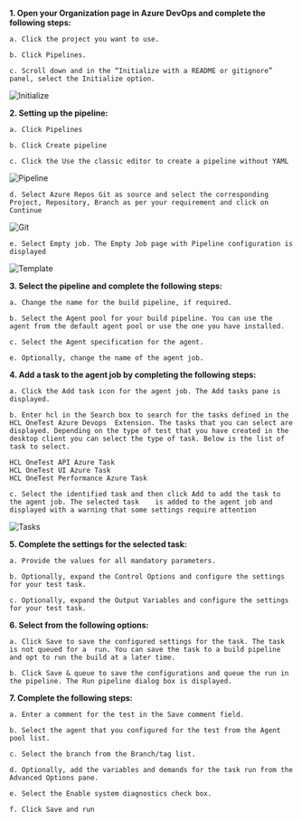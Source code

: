 **1. Open your Organization page in Azure DevOps and complete the following steps:**

   	a. Click the project you want to use. 
   
   	b. Click Pipelines. 
   
   	c. Scroll down and in the “Initialize with a README or gitignore” panel, select the Initialize option.

![Initialize](https://github.com/hclproducts/HCLOneTest-AzureDevops/blob/master/images/first.png)

**2. Setting up the pipeline:**

	a. Click Pipelines
	
	b. Click Create pipeline
	
	c. Click the Use the classic editor to create a pipeline without YAML
	
![Pipeline](https://github.com/hclproducts/HCLOneTest-AzureDevops/blob/master/images/second.png)

	d. Select Azure Repos Git as source and select the corresponding Project, Repository, Branch as per your requirement and click on Continue
	
![Git](https://github.com/hclproducts/HCLOneTest-AzureDevops/blob/master/images/third.png)

	e. Select Empty job. The Empty Job page with Pipeline configuration is displayed
	
![Template](https://github.com/hclproducts/HCLOneTest-AzureDevops/blob/master/images/fourth.png)	

**3. Select the pipeline and complete the following steps:**


	a. Change the name for the build pipeline, if required. 
		
	b. Select the Agent pool for your build pipeline. You can use the agent from the default agent pool or use the one you have installed. 
		
	c. Select the Agent specification for the agent. 
 		
	e. Optionally, change the name of the agent job.

**4. Add a task to the agent job by completing the following steps:**


	a. Click the Add task icon for the agent job. The Add tasks pane is displayed.

	b. Enter hcl in the Search box to search for the tasks defined in the HCL OneTest Azure Devops  Extension. The tasks that you can select are displayed. Depending on the type of test that you have created in the desktop client you can select the type of task. Below is the list of task to select.
		
	HCL OneTest API Azure Task
	HCL OneTest UI Azure Task
	HCL OneTest Performance Azure Task

	c. Select the identified task and then click Add to add the task to the agent job. The selected task    is added to the agent job and displayed with a warning that some settings require attention
	
![Tasks](https://github.com/hclproducts/HCLOneTest-AzureDevops/blob/master/images/fifth.png)	

**5. Complete the settings for the selected task:**

	a. Provide the values for all mandatory parameters.
		
	b. Optionally, expand the Control Options and configure the settings for your test task.

	c. Optionally, expand the Output Variables and configure the settings for your test task.

**6. Select from the following options:**

	a. Click Save to save the configured settings for the task. The task is not queued for a  run. You can save the task to a build pipeline and opt to run the build at a later time. 

	b. Click Save & queue to save the configurations and queue the run in the pipeline. The Run pipeline dialog box is displayed.

**7. Complete the following steps:**

	a. Enter a comment for the test in the Save comment field.

	b. Select the agent that you configured for the test from the Agent pool list.

	c. Select the branch from the Branch/tag list. 

	d. Optionally, add the variables and demands for the task run from the Advanced Options pane. 

	e. Select the Enable system diagnostics check box. 

	f. Click Save and run
